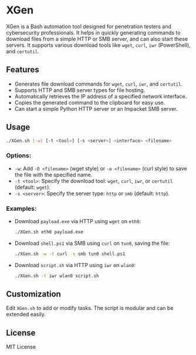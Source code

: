 # XGen

XGen is a Bash automation tool designed for penetration testers and cybersecurity professionals. It helps in quickly generating commands to download files from a simple HTTP or SMB server, and can also start these servers. It supports various download tools like `wget`, `curl`, `iwr` (PowerShell), and `certutil`.

## Features
- Generates file download commands for `wget`, `curl`, `iwr`, and `certutil`.
- Supports HTTP and SMB server types for file hosting.
- Automatically retrieves the IP address of a specified network interface.
- Copies the generated command to the clipboard for easy use.
- Can start a simple Python HTTP server or an Impacket SMB server.

## Usage
```bash
./XGen.sh [-w] [-t <tool>] [-s <server>] <interface> <filename>
```

### Options:
- `-w`: Add `-O <filename>` (wget style) or `-o <filename>` (curl style) to save the file with the specified name.
- `-t <tool>`: Specify the download tool: `wget`, `curl`, `iwr`, or `certutil` (default: `wget`).
- `-s <server>`: Specify the server type: `http` or `smb` (default: `http`).

### Examples:
- Download `payload.exe` via HTTP using `wget` on `eth0`:
  ```bash
  ./XGen.sh eth0 payload.exe
  ```
- Download `shell.ps1` via SMB using `curl` on `tun0`, saving the file:
  ```bash
  ./XGen.sh -w -t curl -s smb tun0 shell.ps1
  ```
- Download `script.sh` via HTTP using `iwr` on `wlan0`:
  ```bash
  ./XGen.sh -t iwr wlan0 script.sh
  ```

## Customization
Edit `XGen.sh` to add or modify tasks. The script is modular and can be extended easily.

## License
MIT License
